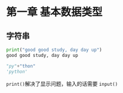 # 第一章 基本数据类型
## 字符串
```py
print("good good study, day day up")
good good study, day day up

"py"+"thon"
'python'
```

``print()``解决了显示问题，输入的话需要
``input()``
